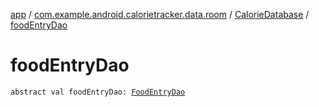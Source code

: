 [app](../../index.md) / [com.example.android.calorietracker.data.room](../index.md) / [CalorieDatabase](index.md) / [foodEntryDao](./food-entry-dao.md)

# foodEntryDao

`abstract val foodEntryDao: `[`FoodEntryDao`](../-food-entry-dao/index.md)